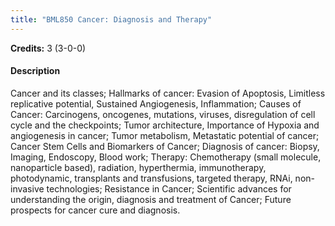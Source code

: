 ```yaml
---
title: "BML850 Cancer: Diagnosis and Therapy"
---
```

**Credits:** 3 (3-0-0)

#### Description
Cancer and its classes; Hallmarks of cancer: Evasion of Apoptosis, Limitless replicative potential, Sustained Angiogenesis, Inflammation; Causes of Cancer: Carcinogens, oncogenes, mutations, viruses, disregulation of cell cycle and the checkpoints; Tumor architecture, Importance of Hypoxia and angiogenesis in cancer; Tumor metabolism, Metastatic potential of cancer; Cancer Stem Cells and Biomarkers of Cancer; Diagnosis of cancer: Biopsy, Imaging, Endoscopy, Blood work; Therapy: Chemotherapy (small molecule, nanoparticle based), radiation, hyperthermia, immunotherapy, photodynamic, transplants and transfusions, targeted therapy, RNAi, non-invasive technologies; Resistance in Cancer; Scientific advances for understanding the origin, diagnosis and treatment of Cancer; Future prospects for cancer cure and diagnosis.